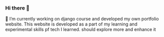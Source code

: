 ### Hi there 👋
🔭 I’m currently working on django course and developed my own portfolio website.
This website is developed as a part of my learning and experimental skills pf tech I learned.
should explore more and enhance it 

